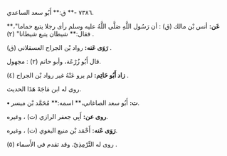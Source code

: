 ٧٣٨٦ -** ق:** أَبُو سعد الساعدي.

**عَن:** أنس بْن مالك (ق) : أن رَسُول اللَّهِ صَلَّى اللَّهُ عليه وسلم رأى رجلا يتبع حماما"،** فقال:** شيطان يتبع شيطانا" (٢) .

**رَوَى عَنه:** رواد بْن الجراح العسقلاني (ق) .

قال أَبُو زُرْعَة، وأبو حاتم (٢) : مجهول.

**زاد أَبُو حَاتِم:** لم يرو عَنْهُ غير رواد بْن الجراح (٤) .

روى له ابن مَاجَهْ هَذَا الحديث.

**• ت:** أَبُو سعد الصاغاني،** اسمه:** مُحَمَّد بْن ميسر.

**روى عن:** أَبِي جعفر الرازي (ت) ، وغيره.

**رَوَى عَنه:** أَحْمَد بْن منيع البغوي (ت) ، وغيره.

روى له التِّرْمِذِيّ. وقد تقدم في الأَسماء (٥) .